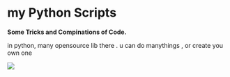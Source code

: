
# my Python Scripts
<b> Some Tricks and Compinations of Code. </b>
<p> in python, many opensource lib there . u can do manythings , or create you own one </p>
<img src="https://komarev.com/ghpvc/?username=hmae&label=views%20%20%20%20%20%20%20%20%20%20%20%20&color=green"/>
